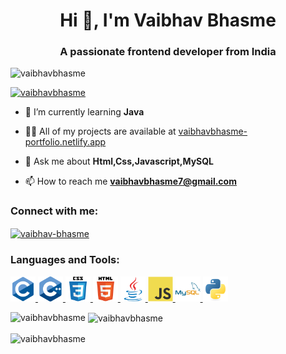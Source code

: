 <h1 align="center">Hi 👋, I'm Vaibhav Bhasme</h1>
<h3 align="center">A passionate frontend developer from India</h3>

<p align="left"> <img src="https://komarev.com/ghpvc/?username=vaibhavbhasme&label=Profile%20views&color=0e75b6&style=flat" alt="vaibhavbhasme" /> </p>

<p align="left"> <a href="https://github.com/ryo-ma/github-profile-trophy"><img src="https://github-profile-trophy.vercel.app/?username=vaibhavbhasme" alt="vaibhavbhasme" /></a> </p>

- 🌱 I’m currently learning **Java**

- 👨‍💻 All of my projects are available at [vaibhavbhasme-portfolio.netlify.app](vaibhavbhasme-portfolio.netlify.app)

- 💬 Ask me about **Html,Css,Javascript,MySQL**

- 📫 How to reach me **vaibhavbhasme7@gmail.com**

<h3 align="left">Connect with me:</h3>
<p align="left">
<a href="https://linkedin.com/in/vaibhav-bhasme" target="blank"><img align="center" src="https://raw.githubusercontent.com/rahuldkjain/github-profile-readme-generator/master/src/images/icons/Social/linked-in-alt.svg" alt="vaibhav-bhasme" height="30" width="40" /></a>
</p>

<h3 align="left">Languages and Tools:</h3>
<p align="left"> <a href="https://www.cprogramming.com/" target="_blank" rel="noreferrer"> <img src="https://raw.githubusercontent.com/devicons/devicon/master/icons/c/c-original.svg" alt="c" width="40" height="40"/> </a> <a href="https://www.w3schools.com/cpp/" target="_blank" rel="noreferrer"> <img src="https://raw.githubusercontent.com/devicons/devicon/master/icons/cplusplus/cplusplus-original.svg" alt="cplusplus" width="40" height="40"/> </a> <a href="https://www.w3schools.com/css/" target="_blank" rel="noreferrer"> <img src="https://raw.githubusercontent.com/devicons/devicon/master/icons/css3/css3-original-wordmark.svg" alt="css3" width="40" height="40"/> </a> <a href="https://www.w3.org/html/" target="_blank" rel="noreferrer"> <img src="https://raw.githubusercontent.com/devicons/devicon/master/icons/html5/html5-original-wordmark.svg" alt="html5" width="40" height="40"/> </a> <a href="https://www.java.com" target="_blank" rel="noreferrer"> <img src="https://raw.githubusercontent.com/devicons/devicon/master/icons/java/java-original.svg" alt="java" width="40" height="40"/> </a> <a href="https://developer.mozilla.org/en-US/docs/Web/JavaScript" target="_blank" rel="noreferrer"> <img src="https://raw.githubusercontent.com/devicons/devicon/master/icons/javascript/javascript-original.svg" alt="javascript" width="40" height="40"/> </a> <a href="https://www.mysql.com/" target="_blank" rel="noreferrer"> <img src="https://raw.githubusercontent.com/devicons/devicon/master/icons/mysql/mysql-original-wordmark.svg" alt="mysql" width="40" height="40"/> </a> <a href="https://www.python.org" target="_blank" rel="noreferrer"> <img src="https://raw.githubusercontent.com/devicons/devicon/master/icons/python/python-original.svg" alt="python" width="40" height="40"/> </a> </p>

<p><img align="left" src="https://github-readme-stats.vercel.app/api/top-langs?username=vaibhavbhasme&show_icons=true&locale=en&layout=compact" alt="vaibhavbhasme" /></p>

<p>&nbsp;<img align="center" src="https://github-readme-stats.vercel.app/api?username=vaibhavbhasme&show_icons=true&locale=en" alt="vaibhavbhasme" /></p>

<p><img align="center" src="https://github-readme-streak-stats.herokuapp.com/?user=vaibhavbhasme&" alt="vaibhavbhasme" /></p>
